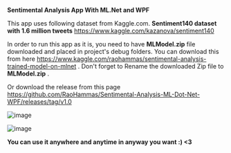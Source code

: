 **Sentimental Analysis App With ML.Net and WPF**
 
 This app uses following dataset from Kaggle.com. **Sentiment140 dataset with 1.6 million tweets**
 https://www.kaggle.com/kazanova/sentiment140   
 
 In order to run this app as it is, you need to have **MLModel.zip** file downloaded and placed in project's debug folders.
 You can download this from here https://www.kaggle.com/raohammas/sentimental-analysis-trained-model-on-mlnet . 
 Don't forget to Rename the downloaded Zip file to **MLModel.zip** .   
 
 Or download the release from this page https://github.com/RaoHammas/Sentimental-Analysis-ML-Dot-Net-WPF/releases/tag/v1.0  
 
 
 ![image](https://user-images.githubusercontent.com/16499626/97482969-c5b44000-194e-11eb-8b33-8a792a5253d1.png)   
 
 ![image](https://user-images.githubusercontent.com/16499626/97483134-fac09280-194e-11eb-9e62-2df9f90dac29.png)

**You can use it anywhere and anytime in anyway you want :) <3**
